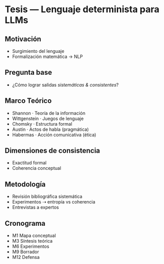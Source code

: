 # Tesis — Lenguaje determinista para LLMs
## Motivación
- Surgimiento del lenguaje
- Formalización matemática → NLP
## Pregunta base
- ¿Cómo lograr salidas *sistemáticas & consistentes*?
## Marco Teórico
- Shannon · Teoría de la información
- Wittgenstein · Juegos de lenguaje
- Chomsky · Estructura formal
- Austin · Actos de habla (pragmática)
- Habermas · Acción comunicativa (ética)
## Dimensiones de consistencia
- Exactitud formal
- Coherencia conceptual
## Metodología
- Revisión bibliográfica sistemática
- Experimentos ⇢ entropía vs coherencia
- Entrevistas a expertos
## Cronograma
- M1 Mapa conceptual
- M3 Síntesis teórica
- M6 Experimentos
- M9 Borrador
- M12 Defensa
